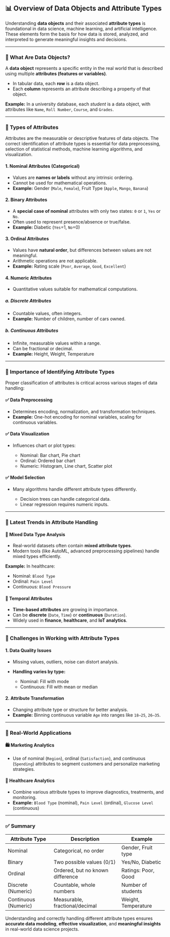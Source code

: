 
## 📊 Overview of Data Objects and Attribute Types

Understanding **data objects** and their associated **attribute types** is foundational in data science, machine learning, and artificial intelligence. These elements form the basis for how data is stored, analyzed, and interpreted to generate meaningful insights and decisions.

---

### 🔹 What Are Data Objects?

A **data object** represents a specific entity in the real world that is described using multiple **attributes (features or variables)**.

* In tabular data, each **row** is a data object.
* Each **column** represents an attribute describing a property of that object.

**Example:**
In a university database, each *student* is a data object, with attributes like `Name`, `Roll Number`, `Course`, and `Grades`.

---

### 🔹 Types of Attributes

Attributes are the measurable or descriptive features of data objects. The correct identification of attribute types is essential for data preprocessing, selection of statistical methods, machine learning algorithms, and visualization.

#### 1. **Nominal Attributes (Categorical)**

* Values are **names or labels** without any intrinsic ordering.
* Cannot be used for mathematical operations.
* **Example:** Gender (`Male`, `Female`), Fruit Type (`Apple`, `Mango`, `Banana`)

#### 2. **Binary Attributes**

* A **special case of nominal** attributes with only two states: `0` or `1`, `Yes` or `No`.
* Often used to represent presence/absence or true/false.
* **Example:** Diabetic (`Yes`=1, `No`=0)

#### 3. **Ordinal Attributes**

* Values have **natural order**, but differences between values are not meaningful.
* Arithmetic operations are not applicable.
* **Example:** Rating scale (`Poor`, `Average`, `Good`, `Excellent`)

#### 4. **Numeric Attributes**

* Quantitative values suitable for mathematical computations.

##### a. **Discrete Attributes**

* Countable values, often integers.
* **Example:** Number of children, number of cars owned.

##### b. **Continuous Attributes**

* Infinite, measurable values within a range.
* Can be fractional or decimal.
* **Example:** Height, Weight, Temperature

---

### 🔹 Importance of Identifying Attribute Types

Proper classification of attributes is critical across various stages of data handling:

#### ✅ Data Preprocessing

* Determines encoding, normalization, and transformation techniques.
* **Example:** One-hot encoding for nominal variables, scaling for continuous variables.

#### ✅ Data Visualization

* Influences chart or plot types:

  * Nominal: Bar chart, Pie chart
  * Ordinal: Ordered bar chart
  * Numeric: Histogram, Line chart, Scatter plot

#### ✅ Model Selection

* Many algorithms handle different attribute types differently.

  * Decision trees can handle categorical data.
  * Linear regression requires numeric inputs.

---

### 🔹 Latest Trends in Attribute Handling

#### 🔸 Mixed Data Type Analysis

* Real-world datasets often contain **mixed attribute types**.
* Modern tools (like AutoML, advanced preprocessing pipelines) handle mixed types efficiently.

**Example:**
In healthcare:

* Nominal: `Blood Type`
* Ordinal: `Pain Level`
* Continuous: `Blood Pressure`

#### 🔸 Temporal Attributes

* **Time-based attributes** are growing in importance.
* Can be **discrete** (`Date`, `Time`) or **continuous** (`Duration`).
* Widely used in **finance**, **healthcare**, and **IoT analytics**.

---

### 🔹 Challenges in Working with Attribute Types

#### 1. **Data Quality Issues**

* Missing values, outliers, noise can distort analysis.
* **Handling varies by type:**

  * Nominal: Fill with mode
  * Continuous: Fill with mean or median

#### 2. **Attribute Transformation**

* Changing attribute type or structure for better analysis.
* **Example:** Binning continuous variable `Age` into ranges like `18–25`, `26–35`.

---

### 🔹 Real-World Applications

#### 🛍️ Marketing Analytics

* Use of nominal (`Region`), ordinal (`Satisfaction`), and continuous (`Spending`) attributes to segment customers and personalize marketing strategies.

#### 🏥 Healthcare Analytics

* Combine various attribute types to improve diagnostics, treatments, and monitoring.
* **Example:** `Blood Type` (nominal), `Pain Level` (ordinal), `Glucose Level` (continuous)

---

### ✅ Summary

| Attribute Type       | Description                      | Example             |
| -------------------- | -------------------------------- | ------------------- |
| Nominal              | Categorical, no order            | Gender, Fruit type  |
| Binary               | Two possible values (0/1)        | Yes/No, Diabetic    |
| Ordinal              | Ordered, but no known difference | Ratings: Poor, Good |
| Discrete (Numeric)   | Countable, whole numbers         | Number of students  |
| Continuous (Numeric) | Measurable, fractional/decimal   | Weight, Temperature |

Understanding and correctly handling different attribute types ensures **accurate data modeling**, **effective visualization**, and **meaningful insights** in real-world data science projects.

